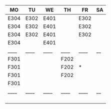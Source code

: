 |MO  |TU  |WE  |TH  |FR  |SA|
|----|----|----|----|----|--|
|E304|E302|E401|    |E302|  |
|E304|E302|E401|    |E302|  |
|E304|E302|E401|    |E302|  |
|E304|    |E401|    |    |  |
|____|____|____|____|____|__|
|F301|    |    |F202|    |  |
|F301|    |    |F202|*   |  |
|F301|    |    |F202|    |  |
|F301|    |    |    |    |  |
|____|____|____|____|____|__|
|    |    |    |    |    |  |
|    |    |    |    |    |  |
|    |    |    |    |    |  |
|    |    |    |    |    |  |
